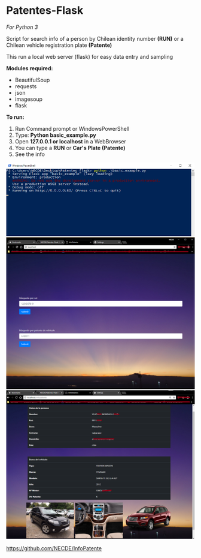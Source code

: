 # Patentes-Flask

*For Python 3*

Script for search info of a person by Chilean identity number **(RUN)** or a Chilean vehicle registration plate **(Patente)**

This run a local web server (flask) for easy data entry and sampling

**Modules required:**

- BeautifulSoup
- requests
- json
- imagesoup
- flask

**To run:**

1. Run Command prompt or WindowsPowerShell
2. Type:   **Python basic_example.py**
3. Open **127.0.0.1 or localhost** in a WebBrowser
4. You can type a **RUN** or **Car's Plate (Patente)**
5. See the info

![ps](/images/runpowershell.png)
![localhost](/images/localhost.png)
![infoxpatente](/images/porpatente.png)


https://github.com/NECDE/InfoPatente
